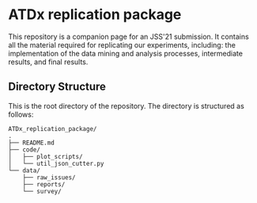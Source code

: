 # ATDx replication package

This repository is a companion page for an JSS'21 submission. It contains all the material required for replicating our experiments, including: the implementation of the data mining and analysis processes, intermediate results, and final results.


Directory Structure
---------------
This is the root directory of the repository. The directory is structured as follows:

```
ATDx_replication_package/
.
├── README.md
├── code/                   
│   ├── plot_scripts/
│   └── util_json_cutter.py
└── data/
    ├── raw_issues/
    ├── reports/
    └── survey/
